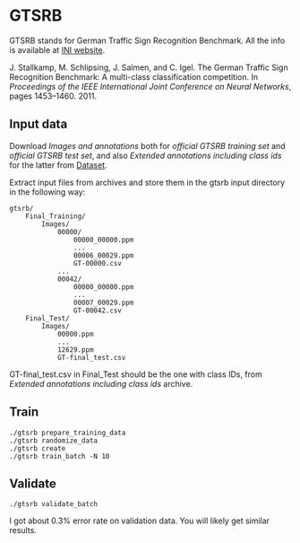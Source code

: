 GTSRB
=====

GTSRB stands for German Traffic Sign Recognition Benchmark. All the info is available at [INI website](http://benchmark.ini.rub.de/?section=gtsrb).

J. Stallkamp, M. Schlipsing, J. Salmen, and C. Igel. The German Traffic Sign Recognition Benchmark: A multi-class classification competition. In _Proceedings of the IEEE International Joint Conference on Neural Networks_, pages 1453–1460. 2011.

Input data
----------

Download _Images and annotations_ both for _official GTSRB training set_ and _official GTSRB test set_, and also _Extended annotations including class ids_ for the latter from [Dataset](http://benchmark.ini.rub.de/?section=gtsrb&subsection=dataset#Downloads).

Extract input files from archives and store them in the gtsrb input directory in the following way:

	gtsrb/
		Final_Training/
			Images/
				00000/
					00000_00000.ppm
					...
					00006_00029.ppm
					GT-00000.csv
				...
				00042/
					00000_00000.ppm
					...
					00007_00029.ppm
					GT-00042.csv
		Final_Test/
			Images/
				00000.ppm
				...
				12629.ppm
				GT-final_test.csv

GT-final_test.csv in Final_Test should be the one with class IDs, from _Extended annotations including class ids_ archive. 

Train
-----

	./gtsrb prepare_training_data
	./gtsrb randomize_data
	./gtsrb create
	./gtsrb train_batch -N 10
	
Validate
--------

	./gtsrb validate_batch

I got about 0.3% error rate on validation data. You will likely get similar results.
